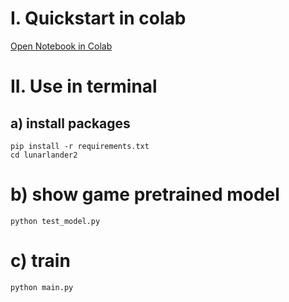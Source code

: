 # I. Quickstart in colab

[Open Notebook in Colab](https://github.com/tjohanne42/deep_q_learning/blob/main/lunarlander2/train_deep_q_learning.ipynb)  

# II. Use in terminal
## a) install packages

```shell
pip install -r requirements.txt
cd lunarlander2
```

# b) show game pretrained model

```shell
python test_model.py
```

# c) train

```shell
python main.py
```
